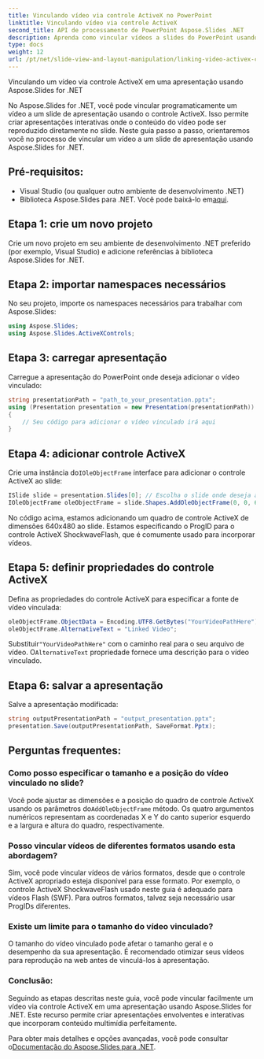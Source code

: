 ```yaml
---
title: Vinculando vídeo via controle ActiveX no PowerPoint
linktitle: Vinculando vídeo via controle ActiveX
second_title: API de processamento de PowerPoint Aspose.Slides .NET
description: Aprenda como vincular vídeos a slides do PowerPoint usando Aspose.Slides for .NET. Este guia passo a passo inclui código-fonte e dicas para criar apresentações interativas e envolventes com vídeos vinculados.
type: docs
weight: 12
url: /pt/net/slide-view-and-layout-manipulation/linking-video-activex-control/
---
```

Vinculando um vídeo via controle ActiveX em uma apresentação usando Aspose.Slides for .NET

No Aspose.Slides for .NET, você pode vincular programaticamente um vídeo a um slide de apresentação usando o controle ActiveX. Isso permite criar apresentações interativas onde o conteúdo do vídeo pode ser reproduzido diretamente no slide. Neste guia passo a passo, orientaremos você no processo de vincular um vídeo a um slide de apresentação usando Aspose.Slides for .NET.

## Pré-requisitos:
- Visual Studio (ou qualquer outro ambiente de desenvolvimento .NET)
-  Biblioteca Aspose.Slides para .NET. Você pode baixá-lo em[aqui](https://releases.aspose.com/slides/net/).

## Etapa 1: crie um novo projeto
Crie um novo projeto em seu ambiente de desenvolvimento .NET preferido (por exemplo, Visual Studio) e adicione referências à biblioteca Aspose.Slides for .NET.

## Etapa 2: importar namespaces necessários
No seu projeto, importe os namespaces necessários para trabalhar com Aspose.Slides:

```csharp
using Aspose.Slides;
using Aspose.Slides.ActiveXControls;
```

## Etapa 3: carregar apresentação
Carregue a apresentação do PowerPoint onde deseja adicionar o vídeo vinculado:

```csharp
string presentationPath = "path_to_your_presentation.pptx";
using (Presentation presentation = new Presentation(presentationPath))
{
    // Seu código para adicionar o vídeo vinculado irá aqui
}
```

## Etapa 4: adicionar controle ActiveX
 Crie uma instância do`IOleObjectFrame` interface para adicionar o controle ActiveX ao slide:

```csharp
ISlide slide = presentation.Slides[0]; // Escolha o slide onde deseja adicionar o vídeo
IOleObjectFrame oleObjectFrame = slide.Shapes.AddOleObjectFrame(0, 0, 640, 480, "Video", "ShockwaveFlash.ShockwaveFlash.10");
```

No código acima, estamos adicionando um quadro de controle ActiveX de dimensões 640x480 ao slide. Estamos especificando o ProgID para o controle ActiveX ShockwaveFlash, que é comumente usado para incorporar vídeos.

## Etapa 5: definir propriedades do controle ActiveX
Defina as propriedades do controle ActiveX para especificar a fonte de vídeo vinculada:

```csharp
oleObjectFrame.ObjectData = Encoding.UTF8.GetBytes("YourVideoPathHere"); // Substitua pelo caminho real do arquivo de vídeo
oleObjectFrame.AlternativeText = "Linked Video";
```

 Substituir`"YourVideoPathHere"` com o caminho real para o seu arquivo de vídeo. O`AlternativeText` propriedade fornece uma descrição para o vídeo vinculado.

## Etapa 6: salvar a apresentação
Salve a apresentação modificada:

```csharp
string outputPresentationPath = "output_presentation.pptx";
presentation.Save(outputPresentationPath, SaveFormat.Pptx);
```

## Perguntas frequentes:

### Como posso especificar o tamanho e a posição do vídeo vinculado no slide?
Você pode ajustar as dimensões e a posição do quadro de controle ActiveX usando os parâmetros do`AddOleObjectFrame` método. Os quatro argumentos numéricos representam as coordenadas X e Y do canto superior esquerdo e a largura e altura do quadro, respectivamente.

### Posso vincular vídeos de diferentes formatos usando esta abordagem?
Sim, você pode vincular vídeos de vários formatos, desde que o controle ActiveX apropriado esteja disponível para esse formato. Por exemplo, o controle ActiveX ShockwaveFlash usado neste guia é adequado para vídeos Flash (SWF). Para outros formatos, talvez seja necessário usar ProgIDs diferentes.

### Existe um limite para o tamanho do vídeo vinculado?
O tamanho do vídeo vinculado pode afetar o tamanho geral e o desempenho da sua apresentação. É recomendado otimizar seus vídeos para reprodução na web antes de vinculá-los à apresentação.

### Conclusão:
Seguindo as etapas descritas neste guia, você pode vincular facilmente um vídeo via controle ActiveX em uma apresentação usando Aspose.Slides for .NET. Este recurso permite criar apresentações envolventes e interativas que incorporam conteúdo multimídia perfeitamente.

 Para obter mais detalhes e opções avançadas, você pode consultar o[Documentação do Aspose.Slides para .NET](https://reference.aspose.com/slides/net/).